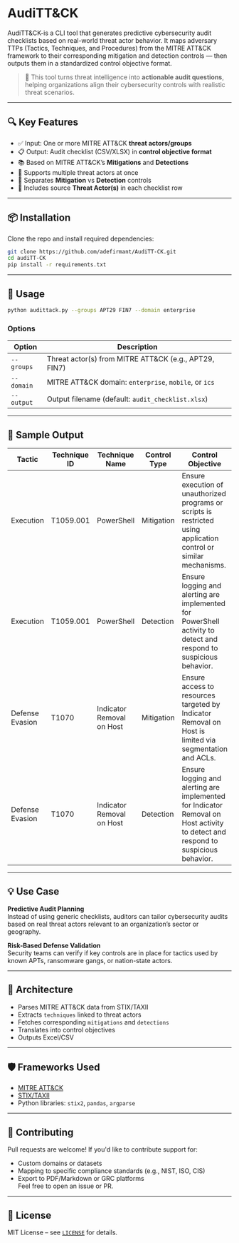 # AudiTT&CK
AudiTT&CK-is a CLI tool that generates predictive cybersecurity audit checklists based on real-world threat actor behavior. It maps adversary TTPs (Tactics, Techniques, and Procedures) from the MITRE ATT&amp;CK framework to their corresponding mitigation and detection controls — then outputs them in a standardized control objective format.

> 🎯 This tool turns threat intelligence into **actionable audit questions**, helping organizations align their cybersecurity controls with realistic threat scenarios.

---

## 🔍 Key Features

- ✅ Input: One or more MITRE ATT&CK **threat actors/groups**
- 📋 Output: Audit checklist (CSV/XLSX) in **control objective format**
- 📚 Based on MITRE ATT&CK’s **Mitigations** and **Detections**
- 🔀 Supports multiple threat actors at once
- 🧠 Separates **Mitigation** vs **Detection** controls
- 📌 Includes source **Threat Actor(s)** in each checklist row

---

## 📦 Installation

Clone the repo and install required dependencies:

```bash
git clone https://github.com/adefirmant/AudiTT-CK.git
cd audiTT-CK
pip install -r requirements.txt
```

---

## 🚀 Usage

```bash
python audittack.py --groups APT29 FIN7 --domain enterprise
```

### Options

| Option      | Description                                                   |
|-------------|---------------------------------------------------------------|
| `--groups`  | Threat actor(s) from MITRE ATT&CK (e.g., APT29, FIN7)         |
| `--domain`  | MITRE ATT&CK domain: `enterprise`, `mobile`, or `ics`         |
| `--output`  | Output filename (default: `audit_checklist.xlsx`)             |

---

## 📝 Sample Output

| Tactic           | Technique ID | Technique Name              | Control Type | Control Objective                                                                 | Threat Actor(s) |
|------------------|--------------|------------------------------|---------------|-----------------------------------------------------------------------------------|------------------|
| Execution        | T1059.001    | PowerShell                   | Mitigation    | Ensure execution of unauthorized programs or scripts is restricted using application control or similar mechanisms. | APT29, FIN7 |
| Execution        | T1059.001    | PowerShell                   | Detection     | Ensure logging and alerting are implemented for PowerShell activity to detect and respond to suspicious behavior. | APT29, FIN7 |
| Defense Evasion  | T1070        | Indicator Removal on Host    | Mitigation    | Ensure access to resources targeted by Indicator Removal on Host is limited via segmentation and ACLs. | APT29, FIN7 |
| Defense Evasion  | T1070        | Indicator Removal on Host    | Detection     | Ensure logging and alerting are implemented for Indicator Removal on Host activity to detect and respond to suspicious behavior. | APT29, FIN7 |

---

## 💡 Use Case

**Predictive Audit Planning**  
Instead of using generic checklists, auditors can tailor cybersecurity audits based on real threat actors relevant to an organization’s sector or geography.

**Risk-Based Defense Validation**  
Security teams can verify if key controls are in place for tactics used by known APTs, ransomware gangs, or nation-state actors.

---

## 🧱 Architecture

- Parses MITRE ATT&CK data from STIX/TAXII
- Extracts `techniques` linked to threat actors
- Fetches corresponding `mitigations` and `detections`
- Translates into control objectives
- Outputs Excel/CSV

---

## 🛡️ Frameworks Used

- [MITRE ATT&CK](https://attack.mitre.org/)
- [STIX/TAXII](https://oasis-open.github.io/cti-documentation/)
- Python libraries: `stix2`, `pandas`, `argparse`

---

## 🤝 Contributing

Pull requests are welcome! If you'd like to contribute support for:
- Custom domains or datasets
- Mapping to specific compliance standards (e.g., NIST, ISO, CIS)
- Export to PDF/Markdown or GRC platforms  
Feel free to open an issue or PR.

---

## 📄 License

MIT License – see [`LICENSE`](LICENSE) for details.
